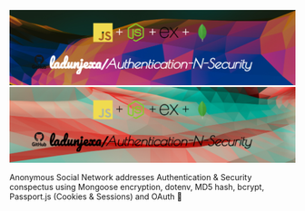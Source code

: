 ![Project Banner](readme_assets/readme_banner.png#gh-dark-mode-only)
![Project Banner](readme_assets/readme_banner-light.png#gh-light-mode-only)

Anonymous Social Network addresses Authentication & Security conspectus using Mongoose encryption, dotenv, MD5 hash, bcrypt, Passport.js (Cookies & Sessions) and OAuth 🔐
